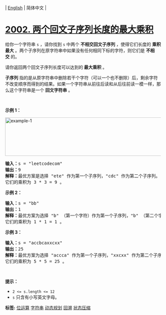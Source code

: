 | [English](README_EN.md) | 简体中文 |

# [2002. 两个回文子序列长度的最大乘积](https://leetcode.cn/problems/maximum-product-of-the-length-of-two-palindromic-subsequences)
<p>给你一个字符串&nbsp;<code>s</code>&nbsp;，请你找到&nbsp;<code>s</code>&nbsp;中两个&nbsp;<strong>不相交回文子序列</strong>&nbsp;，使得它们长度的&nbsp;<strong>乘积最大</strong>&nbsp;。两个子序列在原字符串中如果没有任何相同下标的字符，则它们是&nbsp;<strong>不相交</strong>&nbsp;的。</p>

<p>请你返回两个回文子序列长度可以达到的<strong>&nbsp;最大乘积</strong>&nbsp;。</p>

<p><strong>子序列</strong>&nbsp;指的是从原字符串中删除若干个字符（可以一个也不删除）后，剩余字符不改变顺序而得到的结果。如果一个字符串从前往后读和从后往前读一模一样，那么这个字符串是一个 <strong>回文字符串</strong>&nbsp;。</p>

<p>&nbsp;</p>

<p><strong>示例 1：</strong></p>

<p><img alt="example-1" src="https://assets.leetcode.com/uploads/2021/08/24/two-palindromic-subsequences.png" style="width: 550px; height: 124px;"></p>

<pre><b>输入：</b>s = "leetcodecom"
<b>输出：</b>9
<b>解释：</b>最优方案是选择 "ete" 作为第一个子序列，"cdc" 作为第二个子序列。
它们的乘积为 3 * 3 = 9 。
</pre>

<p><strong>示例 2：</strong></p>

<pre><b>输入：</b>s = "bb"
<b>输出：</b>1
<b>解释：</b>最优方案为选择 "b" （第一个字符）作为第一个子序列，"b" （第二个字符）作为第二个子序列。
它们的乘积为 1 * 1 = 1 。
</pre>

<p><strong>示例 3：</strong></p>

<pre><b>输入：</b>s = "accbcaxxcxx"
<b>输出：</b>25
<b>解释：</b>最优方案为选择 "accca" 作为第一个子序列，"xxcxx" 作为第二个子序列。
它们的乘积为 5 * 5 = 25 。
</pre>

<p>&nbsp;</p>

<p><strong>提示：</strong></p>

<ul>
	<li><code>2 &lt;= s.length &lt;= 12</code></li>
	<li><code>s</code>&nbsp;只含有小写英文字母。</li>
</ul>

**标签:**  [位运算](https://leetcode.cn/tag/bit-manipulation) [字符串](https://leetcode.cn/tag/string) [动态规划](https://leetcode.cn/tag/dynamic-programming) [回溯](https://leetcode.cn/tag/backtracking) [状态压缩](https://leetcode.cn/tag/bitmask) 